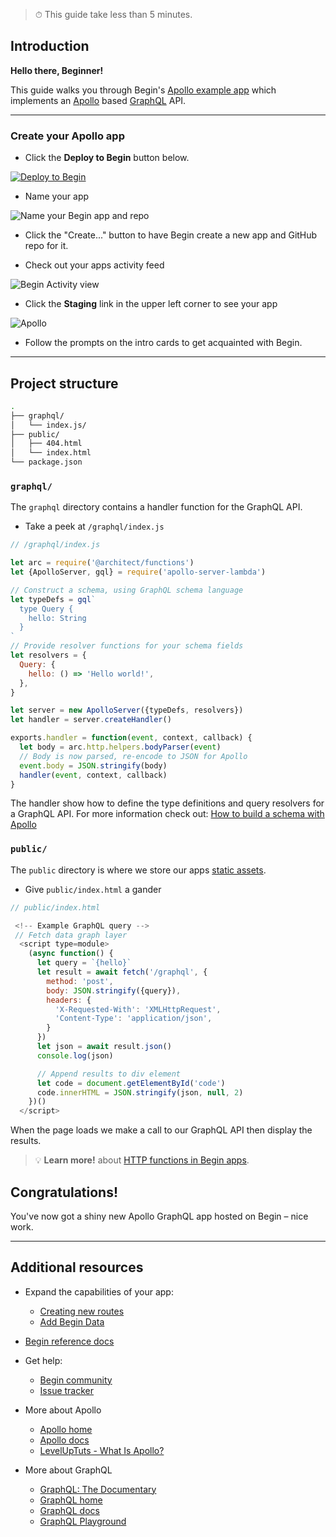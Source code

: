 > ⏱ This guide take less than 5 minutes.

## Introduction

**Hello there, Beginner!**

This guide walks you through Begin's [Apollo example app](https://github.com/begin-examples/node-apoll) which implements an [Apollo](https://www.apollographql.com/docs/) based [GraphQL](https://graphql.org/learn/) API.

---

### Create your Apollo app

- Click the **Deploy to Begin** button below.


[![Deploy to Begin](https://static.begin.com/deploy-to-begin.svg)](https://begin.com/apps/create?template=https://github.com/begin-examples/node-apollo)

- Name your app


![Name your Begin app and repo](/_static/screens/shared/begin-repo-name.jpg)


- Click the "Create..." button to have Begin create a new app and GitHub repo for it.


- Check out your apps activity feed


![Begin Activity view](/_static/screens/shared/begin-activity.jpg)


- Click the **Staging** link in the upper left corner to see your app


![Apollo](/_static/screens/guides/apollo-graphql/apollo-screen.jpg)


- Follow the prompts on the intro cards to get acquainted with Begin.

---

## Project structure

```bash
.
├── graphql/
│   └── index.js/
├── public/
│   ├── 404.html
│   └── index.html
└── package.json
```

### `graphql/`

The `graphql` directory contains a handler function for the GraphQL API.

- Take a peek at `/graphql/index.js`

```js
// /graphql/index.js

let arc = require('@architect/functions')
let {ApolloServer, gql} = require('apollo-server-lambda')

// Construct a schema, using GraphQL schema language
let typeDefs = gql`
  type Query {
    hello: String
  }
`
// Provide resolver functions for your schema fields
let resolvers = {
  Query: {
    hello: () => 'Hello world!',
  },
}

let server = new ApolloServer({typeDefs, resolvers})
let handler = server.createHandler()

exports.handler = function(event, context, callback) {
  let body = arc.http.helpers.bodyParser(event)
  // Body is now parsed, re-encode to JSON for Apollo
  event.body = JSON.stringify(body)
  handler(event, context, callback)
}
```

The handler show how to define the type definitions and query resolvers for a GraphQL API.
For more information check out: [How to build a schema with Apollo](https://www.apollographql.com/docs/tutorial/schema/)

### `public/`

The `public` directory is where we store our apps [static assets](https://docs.begin.com/en/static-assets/working-with-static-assets).

- Give `public/index.html` a gander

```js
// public/index.html

 <!-- Example GraphQL query -->
 // Fetch data graph layer
  <script type=module>
    (async function() {
      let query = `{hello}`
      let result = await fetch('/graphql', {
        method: 'post',
        body: JSON.stringify({query}),
        headers: {
          'X-Requested-With': 'XMLHttpRequest',
          'Content-Type': 'application/json',
        }
      })
      let json = await result.json()
      console.log(json)

      // Append results to div element
      let code = document.getElementById('code')
      code.innerHTML = JSON.stringify(json, null, 2)
    })()
  </script>
```
When the page loads we make a call to our GraphQL API then display the results.

> 💡 **Learn more!** about [HTTP functions in Begin apps](/en/http-functions/provisioning/).

## Congratulations!

You've now got a shiny new Apollo GraphQL app hosted on Begin – nice work.

---

## Additional resources

- Expand the capabilities of your app:
  - [Creating new routes](/en/functions/creating-new-functions)
  - [Add Begin Data](/en/data/begin-data/)
- [Begin reference docs](/en/getting-started/introduction)
- Get help:
  - [Begin community](https://github.com/smallwins/begin-community/discussions)
  - [Issue tracker](https://github.com/smallwins/begin-issues/issues)

- More about Apollo
  - [Apollo home](https://www.apollographql.com/)
  - [Apollo docs](https://www.apollographql.com/docs/)
  - [LevelUpTuts - What Is Apollo?](https://www.youtube.com/watch?v=mSzUb7f47qk)

- More about GraphQL
  - [GraphQL: The Documentary](https://www.youtube.com/watch?v=783ccP__No8&t=140s)
  - [GraphQL home](https://graphql.org/)
  - [GraphQL docs](https://graphql.org/learn/)
  - [GraphQL Playground](https://github.com/prisma-labs/graphql-playground)
